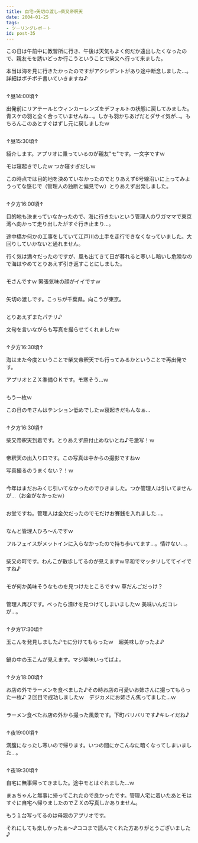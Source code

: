 ```yaml
---
title: 自宅→矢切の渡し→柴又帝釈天
date: 2004-01-25
tags:
- ツーリングレポート
id: post-35
---
```



<p class="sentence">この日は午前中に教習所に行き、午後は天気もよく何だか遠出したくなったので、親友モを誘いどっか行こうということで柴又へ行って来ました。</p>
<p class="sentence spacing10">本当は海を見に行きたかったのですがアクシデントがあり途中断念しました...。詳細はボチボチ書いていきますね♪</p>
<div class="center spacing"><img src="/photo/diary/sibamata001.jpg" alt=""></div>
<p class="sentence">↑昼14:00頃↑</p>
<p class="sentence spacing10">出発前にリアテールとウィンカーレンズをデフォルトの状態に戻してみました。青スケの羽と全く合っていませんね...。しかも羽かちあげだとダサイ気が...。もちろんこのあとすぐはずし元に戻しましたｗ </p>
<div class="center spacing"><img src="/photo/diary/sibamata002.jpg" alt=""></div>
<p class="sentence">↑昼15:30頃↑</p>
<p class="sentence">紹介します。アプリオに乗っているのが親友"モ"です。一文字ですｗ</p>
<p class="sentence">モは寝起きでしたｗ つか寝すぎだしｗ</p>
<p class="sentence spacing10">この時点では目的地を決めていなかったのでとりあえず6号線沿いに上ってみようってな感じで（管理人の独断と偏見でｗ）とりあえず出発しました。 </p>
<div class="center spacing"><img src="/photo/diary/sibamata003.jpg" alt=""></div>
<p class="sentence">↑夕方16:00頃↑</p>
<p class="sentence">目的地も決まっていなかったので、海に行きたいという管理人のワガママで東京湾へ向かって走り出したがすぐ行き止まり...。</p>
<p class="sentence">途中橋か何かの工事をしていて江戸川の土手を走行できなくなっていました。大回りしていかないと通れません。</p>
<p class="sentence spacing10">行く気は満々だったのですが、風も出てきて日が暮れると寒いし暗いし危険なので海はやめてとりあえず引き返すことにしました。 </p>
<div class="center spacing"><img src="/photo/diary/sibamata004.jpg" alt=""></div>
<p class="sentence spacing10">モさんですｗ 緊張気味の顔がイイですｗ</p>
<div class="center spacing"><img src="/photo/diary/sibamata005.jpg" alt=""></div>
<p class="sentence spacing10">矢切の渡しです。こっちが千葉県。向こうが東京。 </p>
<div class="center spacing"><img src="/photo/diary/sibamata006.jpg" alt=""></div>
<p class="sentence">とりあえずまたパチリ♪</p>
<p class="sentence spacing10">文句を言いながらも写真を撮らせてくれましたｗ </p>
<div class="center spacing"><img src="/photo/diary/sibamata007.jpg" alt=""></div>
<p class="sentence">↑夕方16:30頃↑</p>
<p class="sentence">海はまた今度ということで柴又帝釈天でも行ってみるかということで再出発です。</p>
<p class="sentence spacing10">アプリオとＺＸ準備ＯＫです。モ寒そう...ｗ </p>
<div class="center spacing"><img src="/photo/diary/sibamata008.jpg" alt=""></div>
<p class="sentence">もう一枚ｗ</p>
<p class="sentence spacing10">この日のモさんはテンション低めでしたｗ寝起きだもんなぁ...</p>
<div class="center spacing"><img src="/photo/diary/sibamata009.jpg" alt=""></div>
<p class="sentence">↑夕方16:30頃↑</p>
<p class="sentence spacing10">柴又帝釈天到着です。とりあえず原付止めないとね♪モ激写！ｗ </p>
<div class="center spacing"><img src="/photo/diary/sibamata010.jpg" alt=""></div>
<p class="sentence">帝釈天の出入り口です。この写真は中からの撮影ですねｗ</p>
<p class="sentence spacing10">写真撮るのうまくない？！ｗ </p>
<div class="center spacing"><img src="/photo/diary/sibamata011.jpg" alt=""></div>
<p class="sentence spacing10">今年はまだおみくじ引いてなかったのでひきました。つか管理人は引いてませんが...（お金がなかったｗ） </p>
<div class="center spacing"><img src="/photo/diary/sibamata012.jpg" alt=""></div>
<p class="sentence spacing10">お堂ですね。管理人は金欠だったのでモだけお賽銭を入れました...。 </p>
<div class="center spacing"><img src="/photo/diary/sibamata013.jpg" alt=""></div>
<p class="sentence">なんと管理人ひろ～んですｗ</p>
<p class="sentence spacing10">フルフェイスがメットインに入らなかったので持ち歩いてます...。情けない...。</p>
<div class="center spacing"><img src="/photo/diary/sibamata014.jpg" alt=""></div>
<p class="sentence spacing10">柴又の町です。わんこが散歩してるのが見えますｗ平和でマッタリしててイイですね♪ </p>
<div class="center spacing"><img src="/photo/diary/sibamata015.jpg" alt=""></div>
<p class="sentence spacing10">モが何か美味そうなものを見つけたところですｗ 草だんごだっけ？</p>
<div class="center spacing"><img src="/photo/diary/sibamata016.jpg" alt=""></div>
<p class="sentence spacing10">管理人再びです。べったら漬けを見つけてしまいましたｗ 美味いんだコレが...。</p>
<div class="center spacing"><img src="/photo/diary/sibamata017.jpg" alt=""></div>
<p class="sentence">↑夕方17:30頃↑</p>
<p class="sentence spacing10">玉こんを発見しました♪モに分けてもらったｗ　超美味しかったよ♪ </p>
<div class="center spacing"><img src="/photo/diary/sibamata018.jpg" alt=""></div>
<p class="sentence spacing10">鍋の中の玉こんが見えます。マジ美味いってばよ。 </p>
<div class="center spacing"><img src="/photo/diary/sibamata019.jpg" alt=""></div>
<p class="sentence">↑夕方18:00頃↑</p>
<p class="sentence spacing10">お店の外でラーメンを食べました♪その時お店の可愛いお姉さんに撮ってもらった一枚♪
２回目で成功しましたｗ　デジカメにお姉さん焦ってました...ｗ </p>
<div class="center spacing"><img src="/photo/diary/sibamata020.jpg" alt=""></div>
<p class="sentence spacing10">ラーメン食べたお店の外から撮った風景です。下町バリバリです♪キレイだね♪ </p>
<div class="center spacing"><img src="/photo/diary/sibamata021.jpg" alt=""></div>
<p class="sentence">↑夜19:00頃↑</p>
<p class="sentence spacing10">満腹になったし寒いので帰ります。いつの間にかこんなに暗くなってしまいました...。 </p>
<div class="center spacing"><img src="/photo/diary/sibamata022.jpg" alt=""></div>
<p class="sentence">↑夜19:30頃↑</p>
<p class="sentence">自宅に無事帰ってきました。途中モとはぐれました...ｗ</p>
<p class="sentence">まぁちゃんと無事に帰ってこれたので良かったです。管理人宅に着いたあとモはすぐに自宅へ帰りましたのでＺＸの写真しかありません。</p>
<p class="sentence">もう１台写ってるのは母親のアプリオです。</p>
<p class="sentence">それにしても楽しかったぁ～♪ココまで読んでくれた方ありがとうございました♪ </p>
